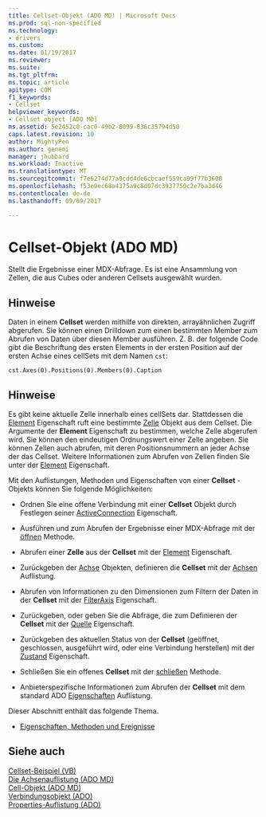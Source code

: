 ```yaml
---
title: Cellset-Objekt (ADO MD) | Microsoft Docs
ms.prod: sql-non-specified
ms.technology:
- drivers
ms.custom: 
ms.date: 01/19/2017
ms.reviewer: 
ms.suite: 
ms.tgt_pltfrm: 
ms.topic: article
apitype: COM
f1_keywords:
- Cellset
helpviewer_keywords:
- Cellset object [ADO MD]
ms.assetid: 5e2452c0-cac0-49b2-8099-836c35794d50
caps.latest.revision: 10
author: MightyPen
ms.author: genemi
manager: jhubbard
ms.workload: Inactive
ms.translationtype: MT
ms.sourcegitcommit: f7e6274d77a9cdd4de6cbcaef559ca99f77b3608
ms.openlocfilehash: f53e9ec68a4375a9c8d07dc3937750c2e7ba3d46
ms.contentlocale: de-de
ms.lasthandoff: 09/09/2017

---
```

# <a name="cellset-object-ado-md"></a>Cellset-Objekt (ADO MD)
Stellt die Ergebnisse einer MDX-Abfrage. Es ist eine Ansammlung von Zellen, die aus Cubes oder anderen Cellsets ausgewählt wurden.  
  
## <a name="remarks"></a>Hinweise  
 Daten in einem **Cellset** werden mithilfe von direkten, arrayähnlichen Zugriff abgerufen. Sie können einen Drilldown zum einen bestimmten Member zum Abrufen von Daten über diesen Member ausführen. Z. B. der folgende Code gibt die Beschriftung des ersten Elements in der ersten Position auf der ersten Achse eines cellSets mit dem Namen `cst`:  
  
```  
cst.Axes(0).Positions(0).Members(0).Caption  
```  
  
## <a name="remarks"></a>Hinweise  
 Es gibt keine aktuelle Zelle innerhalb eines cellSets dar. Stattdessen die [Element](../../../ado/reference/ado-md-api/item-property-ado-md-cellset.md) Eigenschaft ruft eine bestimmte [Zelle](../../../ado/reference/ado-md-api/cell-object-ado-md.md) Objekt aus dem Cellset. Die Argumente der **Element** Eigenschaft zu bestimmen, welche Zelle abgerufen wird. Sie können den eindeutigen Ordnungswert einer Zelle angeben. Sie können Zellen auch abrufen, mit deren Positionsnummern an jeder Achse der das Cellset. Weitere Informationen zum Abrufen von Zellen finden Sie unter der [Element](../../../ado/reference/ado-md-api/item-property-ado-md-cellset.md) Eigenschaft.  
  
 Mit den Auflistungen, Methoden und Eigenschaften von einer **Cellset** -Objekts können Sie folgende Möglichkeiten:  
  
-   Ordnen Sie eine offene Verbindung mit einer **Cellset** Objekt durch Festlegen seiner [ActiveConnection](../../../ado/reference/ado-md-api/activeconnection-property-ado-md.md) Eigenschaft.  
  
-   Ausführen und zum Abrufen der Ergebnisse einer MDX-Abfrage mit der [öffnen](../../../ado/reference/ado-md-api/open-method-ado-md.md) Methode.  
  
-   Abrufen einer **Zelle** aus der **Cellset** mit der [Element](../../../ado/reference/ado-md-api/item-property-ado-md-cellset.md) Eigenschaft.  
  
-   Zurückgeben der [Achse](../../../ado/reference/ado-md-api/axis-object-ado-md.md) Objekten, definieren die **Cellset** mit der [Achsen](../../../ado/reference/ado-md-api/axes-collection-ado-md.md) Auflistung.  
  
-   Abrufen von Informationen zu den Dimensionen zum Filtern der Daten in der **Cellset** mit der [FilterAxis](../../../ado/reference/ado-md-api/filteraxis-property-ado-md.md) Eigenschaft.  
  
-   Zurückgeben, oder geben Sie die Abfrage, die zum Definieren der **Cellset** mit der [Quelle](../../../ado/reference/ado-md-api/source-property-ado-md.md) Eigenschaft.  
  
-   Zurückgeben des aktuellen Status von der **Cellset** (geöffnet, geschlossen, ausgeführt wird, oder eine Verbindung herstellen) mit der [Zustand](../../../ado/reference/ado-md-api/state-property-ado-md.md) Eigenschaft.  
  
-   Schließen Sie ein offenes **Cellset** mit der [schließen](../../../ado/reference/ado-md-api/close-method-ado-md.md) Methode.  
  
-   Anbieterspezifische Informationen zum Abrufen der **Cellset** mit dem standard ADO [Eigenschaften](../../../ado/reference/ado-api/properties-collection-ado.md) Auflistung.  
  
 Dieser Abschnitt enthält das folgende Thema.  
  
-   [Eigenschaften, Methoden und Ereignisse](../../../ado/reference/ado-md-api/cellset-object-properties-methods-and-events.md)  
  
## <a name="see-also"></a>Siehe auch  
 [Cellset-Beispiel (VB)](../../../ado/reference/ado-md-api/cellset-example-vb.md)   
 [Die Achsenauflistung (ADO MD)](../../../ado/reference/ado-md-api/axes-collection-ado-md.md)   
 [Cell-Objekt (ADO MD)](../../../ado/reference/ado-md-api/cell-object-ado-md.md)   
 [Verbindungsobjekt (ADO)](../../../ado/reference/ado-api/connection-object-ado.md)   
 [Properties-Auflistung (ADO)](../../../ado/reference/ado-api/properties-collection-ado.md)

